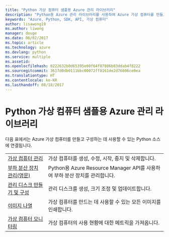 ```yaml
---
title: "Python 가상 컴퓨터 샘플용 Azure 관리 라이브러리"
description: "Python용 Azure 관리 라이브러리를 사용하여 Azure 가상 컴퓨터를 만들고 업데이트하기 위한 샘플 코드를 얻습니다."
keywords: "Azure, Python, SDK, API, 가상 컴퓨터"
author: lisawong19
ms.author: liwong
manager: douge
ms.date: 06/02/2017
ms.topic: article
ms.technology: azure
ms.devlang: python
ms.service: multiple
ms.assetid: 
ms.openlocfilehash: 0222632b0d65395e00f64f07806b03ddab4f8222
ms.sourcegitcommit: 3617d0db0111bbc00072ff8161de2d76606ce0ea
ms.translationtype: HT
ms.contentlocale: ko-KR
ms.lasthandoff: 08/18/2017
---
```

# <a name="azure-management-libraries-for-python-samples-for-virtual-machines"></a>Python 가상 컴퓨터 샘플용 Azure 관리 라이브러리

다음 표에서는 Azure 가상 컴퓨터를 만들고 구성하는 데 사용할 수 있는 Python 소스에 연결됩니다.

| || 
|---|---|
| [가상 컴퓨터 관리][1] | 가상 컴퓨터를 생성, 수정, 시작, 중지 및 삭제합니다. |
| [부하 분산 장치 관리(영문)][2] | Python용 Azure Resource Manager API를 사용하여 부하 분산 장치를 관리합니다. |
| [관리 디스크 만들기 및 구성][3] | 관리 디스크를 생성, 크기 조정 및 업데이트합니다.|
| [이미지 나열][4] | 가상 컴퓨터를 만드는 데 사용할 수 있는 모든 이미지를 인쇄합니다.| 
| [가상 컴퓨터 모니터링][5] |가상 컴퓨터의 사용 현황에 대한 메트릭을 가져옵니다. | 

[1]: https://azure.microsoft.com/resources/samples/virtual-machines-python-manage/
[2]: https://azure.microsoft.com/resources/samples/network-python-manage-loadbalancer
[3]: python-sdk-azure-samples-managed-disks.md
[4]: python-sdk-azure-samples-list-images.md
[5]: python-sdk-azure-samples-monitor-vms.md
